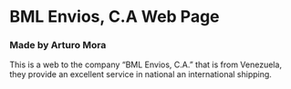 # BML Envios, C.A Web Page
### Made by Arturo Mora
This is a web to the company “BML Envios, C.A.” that is from Venezuela, they provide an excellent service in national an international shipping.
